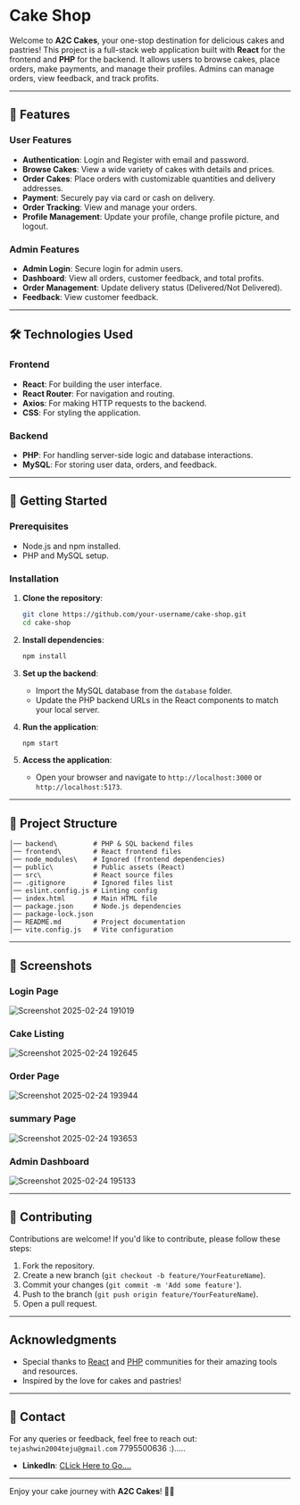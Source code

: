 # Cake Shop 

Welcome to **A2C Cakes**, your one-stop destination for delicious cakes and pastries! This project is a full-stack web application built with **React** for the frontend and **PHP** for the backend. It allows users to browse cakes, place orders, make payments, and manage their profiles. Admins can manage orders, view feedback, and track profits.

---

## 🌟 Features

### User Features
- **Authentication**: Login and Register with email and password.
- **Browse Cakes**: View a wide variety of cakes with details and prices.
- **Order Cakes**: Place orders with customizable quantities and delivery addresses.
- **Payment**: Securely pay via card or cash on delivery.
- **Order Tracking**: View and manage your orders.
- **Profile Management**: Update your profile, change profile picture, and logout.

### Admin Features
- **Admin Login**: Secure login for admin users.
- **Dashboard**: View all orders, customer feedback, and total profits.
- **Order Management**: Update delivery status (Delivered/Not Delivered).
- **Feedback**: View customer feedback.

---

## 🛠️ Technologies Used

### Frontend
- **React**: For building the user interface.
- **React Router**: For navigation and routing.
- **Axios**: For making HTTP requests to the backend.
- **CSS**: For styling the application.

### Backend
- **PHP**: For handling server-side logic and database interactions.
- **MySQL**: For storing user data, orders, and feedback.

---

## 🚀 Getting Started

### Prerequisites
- Node.js and npm installed.
- PHP and MySQL setup.

### Installation

1. **Clone the repository**:
   ```bash
   git clone https://github.com/your-username/cake-shop.git
   cd cake-shop
   ```

2. **Install dependencies**:
   ```bash
   npm install
   ```

3. **Set up the backend**:
   - Import the MySQL database from the `database` folder.
   - Update the PHP backend URLs in the React components to match your local server.

4. **Run the application**:
   ```bash
   npm start
   ```

5. **Access the application**:
   - Open your browser and navigate to `http://localhost:3000` or `http://localhost:5173`.

---

## 📂 Project Structure

```
│── backend\         # PHP & SQL backend files
│── frontend\        # React frontend files
│── node_modules\    # Ignored (frontend dependencies)
│── public\          # Public assets (React)
│── src\             # React source files
│── .gitignore       # Ignored files list
│── eslint.config.js # Linting config
│── index.html       # Main HTML file
│── package.json     # Node.js dependencies
│── package-lock.json
│── README.md        # Project documentation
│── vite.config.js   # Vite configuration

```

---

## 🎨 Screenshots

### Login Page
![Screenshot 2025-02-24 191019](https://github.com/user-attachments/assets/13d8429e-8183-471b-b760-0803f4eff185)


### Cake Listing
![Screenshot 2025-02-24 192645](https://github.com/user-attachments/assets/82018200-c3f9-4636-ae8d-f0d72d47b5e7)


### Order Page
![Screenshot 2025-02-24 193944](https://github.com/user-attachments/assets/96b45014-a4ab-445d-8908-92713e1c5c9a)

### summary Page
![Screenshot 2025-02-24 193653](https://github.com/user-attachments/assets/a5af62dc-0c64-440f-985a-cb218fadfe25)


### Admin Dashboard
![Screenshot 2025-02-24 195133](https://github.com/user-attachments/assets/9044b762-0298-41ea-9904-77d232ddee4a)


---

## 🤝 Contributing

Contributions are welcome! If you'd like to contribute, please follow these steps:

1. Fork the repository.
2. Create a new branch (`git checkout -b feature/YourFeatureName`).
3. Commit your changes (`git commit -m 'Add some feature'`).
4. Push to the branch (`git push origin feature/YourFeatureName`).
5. Open a pull request.

---


##  Acknowledgments

- Special thanks to [React](https://reactjs.org/) and [PHP](https://www.php.net/) communities for their amazing tools and resources.
- Inspired by the love for cakes and pastries!

---

## 📧 Contact

For any queries or feedback, feel free to reach out: `tejashwin2004teju@gmail.com`  7795500636 :).....
- **LinkedIn**: [CLick Here to Go....]([https://cakeA2C.com](https://www.linkedin.com/in/tejashwin2004/))

---

Enjoy your cake journey with **A2C Cakes**! 🎂🍰
